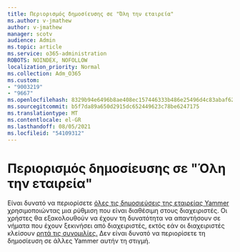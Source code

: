 ```yaml
---
title: Περιορισμός δημοσίευσης σε "Όλη την εταιρεία"
ms.author: v-jmathew
author: v-jmathew
manager: scotv
audience: Admin
ms.topic: article
ms.service: o365-administration
ROBOTS: NOINDEX, NOFOLLOW
localization_priority: Normal
ms.collection: Adm_O365
ms.custom:
- "9003219"
- "9667"
ms.openlocfilehash: 8329b94e6496b8ae408ec157446333b486e25496d4c83abaf62bd22b9f8a1f3c
ms.sourcegitcommit: b5f7da89a650d2915dc652449623c78be6247175
ms.translationtype: MT
ms.contentlocale: el-GR
ms.lasthandoff: 08/05/2021
ms.locfileid: "54109312"
---
```

# <a name="restrict-posting-to-all-company"></a>Περιορισμός δημοσίευσης σε "Όλη την εταιρεία"

Είναι δυνατό να περιορίσετε [όλες τις δημοσιεύσεις της εταιρείας Yammer](https://support.microsoft.com/office/restrict-all-company-posts-in-yammer-3219d2ae-db15-4c9f-9dd2-28559ae39a97) χρησιμοποιώντας μια ρύθμιση που είναι διαθέσιμη στους διαχειριστές. Οι χρήστες θα εξακολουθούν να έχουν τη δυνατότητα να απαντήσουν σε νήματα που έχουν ξεκινήσει από διαχειριστές, εκτός εάν οι διαχειριστές κλείσουν [ρητά τις συνομιλίες.](https://support.microsoft.com/office/pin-close-and-report-conversations-in-yammer-62a5fbc2-ff1b-4418-9334-d2b4b17062cb) Δεν είναι δυνατό να περιορίσετε τη δημοσίευση σε άλλες Yammer αυτήν τη στιγμή.
